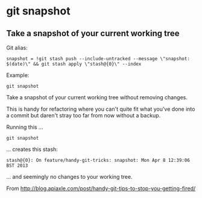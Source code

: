 # git snapshot

## Take a snapshot of your current working tree

Git alias:

```git
snapshot = !git stash push --include-untracked --message \"snapshot: $(date)\" && git stash apply \"stash@{0}\" --index
```

Example:

```shell
git snapshot
```

Take a snapshot of your current working tree without removing changes.

This is handy for refactoring where you can't quite fit what you've done
into a commit but daren't stray too far from now without a backup.

Running this …

```shell
git snapshot
```

… creates this stash:

```shell
stash@{0}: On feature/handy-git-tricks: snapshot: Mon Apr 8 12:39:06 BST 2013
```

… and seemingly no changes to your working tree.

From <http://blog.apiaxle.com/post/handy-git-tips-to-stop-you-getting-fired/>
